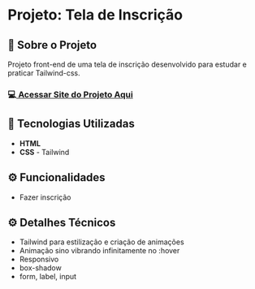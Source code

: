 <h1>Projeto: Tela de Inscrição </h1>

<h2>📌 Sobre o Projeto</h2>
<p>Projeto front-end de uma tela de inscrição desenvolvido para estudar e praticar Tailwind-css.</p>

<h3>💻<a href="https://deangelleses.github.io/tela_inscricao-HTML-CSS-Tailwind/" target="_blank"> Acessar Site do Projeto Aqui</a></h3>

<h2>🚀 Tecnologias Utilizadas</h2>
<ul>
  <li><b>HTML</b></li>
  <li><b>CSS</b> - Tailwind</li>
</ul>

<h2>⚙️ Funcionalidades</h2>
<ul>
  <li>Fazer inscrição</li>
</ul>

<h2>⚙️ Detalhes Técnicos</h2>
<ul>
  <li>Tailwind para estilização e criação de animações</li>
  <li>Animação sino vibrando infinitamente no :hover</li>
  <li>Responsivo</li>
  <li>box-shadow</li>
  <li>form, label, input</li>
</ul>
